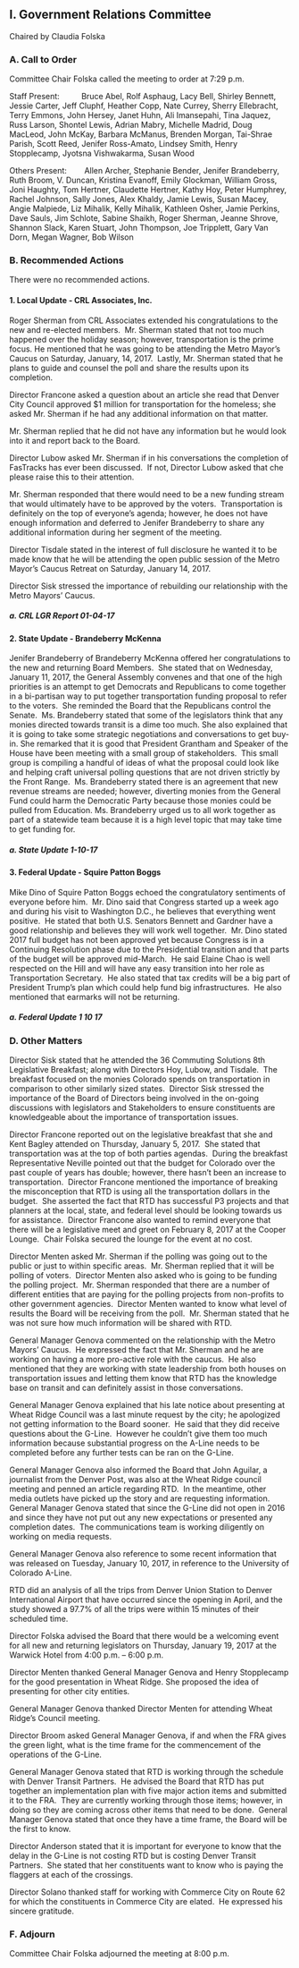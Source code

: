 ## I. Government Relations Committee

Chaired by Claudia Folska

### A. Call to Order

Committee Chair Folska called the meeting to order at 7:29 p.m.

Staff Present:          Bruce Abel, Rolf Asphaug, Lacy Bell, Shirley Bennett, Jessie Carter, Jeff Cluphf, Heather Copp, Nate Currey, Sherry Ellebracht, Terry Emmons, John Hersey, Janet Huhn, Ali Imansepahi, Tina Jaquez, Russ Larson, Shontel Lewis, Adrian Mabry, Michelle Madrid, Doug MacLeod, John McKay, Barbara McManus, Brenden Morgan, Tai-Shrae Parish, Scott Reed, Jenifer Ross-Amato, Lindsey Smith, Henry Stopplecamp, Jyotsna Vishwakarma, Susan Wood

Others Present:        Allen Archer, Stephanie Bender, Jenifer Brandeberry, Ruth Broom, V. Duncan, Kristina Evanoff, Emily Glockman, William Gross, Joni Haughty, Tom Hertner, Claudette Hertner, Kathy Hoy, Peter Humphrey, Rachel Johnson, Sally Jones, Alex Khaldy, Jamie Lewis, Susan Macey, Angie Malpiede, Liz Mihalik, Kelly Mihalik, Kathleen Osher, Jamie Perkins, Dave Sauls, Jim Schlote, Sabine Shaikh, Roger Sherman, Jeanne Shrove, Shannon Slack, Karen Stuart, John Thompson, Joe Tripplett, Gary Van Dorn, Megan Wagner, Bob Wilson

### B. Recommended Actions

There were no recommended actions.

#### 1. Local Update - CRL Associates, Inc.

Roger Sherman from CRL Associates extended his congratulations to the new and re-elected members.  Mr. Sherman stated that not too much happened over the holiday season; however, transportation is the prime focus. He mentioned that he was going to be attending the Metro Mayor’s Caucus on Saturday, January, 14, 2017.  Lastly, Mr. Sherman stated that he plans to guide and counsel the poll and share the results upon its completion.

Director Francone asked a question about an article she read that Denver City Council approved $1 million for transportation for the homeless; she asked Mr. Sherman if he had any additional information on that matter.

Mr. Sherman replied that he did not have any information but he would look into it and report back to the Board.

Director Lubow asked Mr. Sherman if in his conversations the completion of FasTracks has ever been discussed.  If not, Director Lubow asked that che please raise this to their attention.

Mr. Sherman responded that there would need to be a new funding stream that would ultimately have to be approved by the voters.  Transportation is definitely on the top of everyone’s agenda; however, he does not have enough information and deferred to Jenifer Brandeberry to share any additional information during her segment of the meeting.

Director Tisdale stated in the interest of full disclosure he wanted it to be made know that he will be attending the open public session of the Metro Mayor’s Caucus Retreat on Saturday, January 14, 2017.

Director Sisk stressed the importance of rebuilding our relationship with the Metro Mayors’ Caucus.

##### a. CRL LGR Report 01-04-17

#### 2. State Update - Brandeberry McKenna

Jenifer Brandeberry of Brandeberry McKenna offered her congratulations to the new and returning Board Members.  She stated that on Wednesday, January 11, 2017, the General Assembly convenes and that one of the high priorities is an attempt to get Democrats and Republicans to come together in a bi-partisan way to put together transportation funding proposal to refer to the voters.  She reminded the Board that the Republicans control the Senate.  Ms. Brandeberry stated that some of the legislators think that any monies directed towards transit is a dime too much. She also explained that it is going to take some strategic negotiations and conversations to get buy-in. She remarked that it is good that President Grantham and Speaker of the House have been meeting with a small group of stakeholders.  This small group is compiling a handful of ideas of what the proposal could look like and helping craft universal polling questions that are not driven strictly by the Front Range.  Ms. Brandeberry stated there is an agreement that new revenue streams are needed; however, diverting monies from the General Fund could harm the Democratic Party because those monies could be pulled from Education.  Ms. Brandeberry urged us to all work together as part of a statewide team because it is a high level topic that may take time to get funding for.

##### a. State Update 1-10-17

#### 3. Federal Update - Squire Patton Boggs

Mike Dino of Squire Patton Boggs echoed the congratulatory sentiments of everyone before him.  Mr. Dino said that Congress started up a week ago and during his visit to Washington D.C., he believes that everything went positive.  He stated that both U.S. Senators Bennett and Gardner have a good relationship and believes they will work well together.  Mr. Dino stated 2017 full budget has not been approved yet because Congress is in a Continuing Resolution phase due to the Presidential transition and that parts of the budget will be approved mid-March.  He said Elaine Chao is well respected on the Hill and will have any easy transition into her role as Transportation Secretary.  He also stated that tax credits will be a big part of President Trump’s plan which could help fund big infrastructures.  He also mentioned that earmarks will not be returning.

##### a. Federal Update 1 10 17

### D. Other Matters

Director Sisk stated that he attended the 36 Commuting Solutions 8th Legislative Breakfast; along with Directors Hoy, Lubow, and Tisdale.  The breakfast focused on the monies Colorado spends on transportation in comparison to other similarly sized states.  Director Sisk stressed the importance of the Board of Directors being involved in the on-going discussions with legislators and Stakeholders to ensure constituents are knowledgeable about the importance of transportation issues.

Director Francone reported out on the legislative breakfast that she and Kent Bagley attended on Thursday, January 5, 2017.  She stated that transportation was at the top of both parties agendas.  During the breakfast Representative Neville pointed out that the budget for Colorado over the past couple of years has double; however, there hasn’t been an increase to transportation.  Director Francone mentioned the importance of breaking the misconception that RTD is using all the transportation dollars in the budget.  She asserted the fact that RTD has successful P3 projects and that planners at the local, state, and federal level should be looking towards us for assistance.  Director Francone also wanted to remind everyone that there will be a legislative meet and greet on February 8, 2017 at the Cooper Lounge.  Chair Folska secured the lounge for the event at no cost.

Director Menten asked Mr. Sherman if the polling was going out to the public or just to within specific areas.  Mr. Sherman replied that it will be polling of voters.  Director Menten also asked who is going to be funding the polling project.  Mr. Sherman responded that there are a number of different entities that are paying for the polling projects from non-profits to other government agencies.  Director Menten wanted to know what level of results the Board will be receiving from the poll.  Mr. Sherman stated that he was not sure how much information will be shared with RTD.

General Manager Genova commented on the relationship with the Metro Mayors’ Caucus.  He expressed the fact that Mr. Sherman and he are working on having a more pro-active role with the caucus.  He also mentioned that they are working with state leadership from both houses on transportation issues and letting them know that RTD has the knowledge base on transit and can definitely assist in those conversations.

General Manager Genova explained that his late notice about presenting at Wheat Ridge Council was a last minute request by the city; he apologized not getting information to the Board sooner.  He said that they did receive questions about the G-Line.  However he couldn’t give them too much information because substantial progress on the A-Line needs to be completed before any further tests can be ran on the G-Line.

General Manager Genova also informed the Board that John Aguilar, a journalist from the Denver Post, was also at the Wheat Ridge council meeting and penned an article regarding RTD.  In the meantime, other media outlets have picked up the story and are requesting information.  General Manager Genova stated that since the G-Line did not open in 2016 and since they have not put out any new expectations or presented any completion dates.  The communications team is working diligently on working on media requests.

General Manager Genova also reference to some recent information that was released on Tuesday, January 10, 2017, in reference to the University of Colorado A-Line.

RTD did an analysis of all the trips from Denver Union Station to Denver International Airport that have occurred since the opening in April, and the study showed a 97.7% of all the trips were within 15 minutes of their scheduled time.

Director Folska advised the Board that there would be a welcoming event for all new and returning legislators on Thursday, January 19, 2017 at the Warwick Hotel from 4:00 p.m. – 6:00 p.m.

Director Menten thanked General Manager Genova and Henry Stopplecamp for the good presentation in Wheat Ridge. She proposed the idea of presenting for other city entities.

General Manager Genova thanked Director Menten for attending Wheat Ridge’s Council meeting.

Director Broom asked General Manager Genova, if and when the FRA gives the green light, what is the time frame for the commencement of the operations of the G-Line.

General Manager Genova stated that RTD is working through the schedule with Denver Transit Partners.  He advised the Board that RTD has put together an implementation plan with five major action items and submitted it to the FRA.  They are currently working through those items; however, in doing so they are coming across other items that need to be done.  General Manager Genova stated that once they have a time frame, the Board will be the first to know.

Director Anderson stated that it is important for everyone to know that the delay in the G-Line is not costing RTD but is costing Denver Transit Partners.  She stated that her constituents want to know who is paying the flaggers at each of the crossings.

Director Solano thanked staff for working with Commerce City on Route 62 for which the constituents in Commerce City are elated.  He expressed his sincere gratitude.

### F. Adjourn

Committee Chair Folska adjourned the meeting at 8:00 p.m.